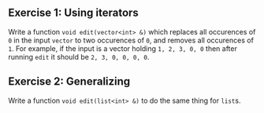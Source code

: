 ## Exercise 1: Using iterators

Write a function `void edit(vector<int> &)` which replaces all occurences of `0` in the input `vector` to two occurences of `0`, and removes all occurences of `1`.
For example, if the input is a vector holding `1, 2, 3, 0, 0` then after running `edit` it should be `2, 3, 0, 0, 0, 0`.

## Exercise 2: Generalizing

Write a function `void edit(list<int> &)` to do the same thing for `list`s.
